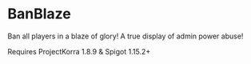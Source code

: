 # BanBlaze

Ban all players in a blaze of glory! A true display of admin power abuse!

Requires ProjectKorra 1.8.9 & Spigot 1.15.2+

<p align="center"><img src=""/docs/BanBlazeDeath.PNG"/></p>

<p align="center"><img src=""/docs/BanBlaze3.gif"/></p>
